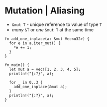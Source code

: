 # Mutation | Aliasing

* `&mut T` - unique reference to value of type `T`
* *many* `&T` or *one* `&mut T` at the same time

```rust,editable
fn add_one_inplace(a: &mut Vec<u32>) {
  for e in a.iter_mut() {
    *e += 1;
  }
}

fn main() {
  let mut a = vec![1, 2, 3, 4, 5];
  println!("{:?}", a);

  for _ in 0..3 {
    add_one_inplace(&mut a);
  }
  println!("{:?}", a);
}
```
